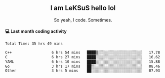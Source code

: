 <h2 align="center">I am LeKSuS hello lol</h2>
<p align="center">So yeah, I code. Sometimes.</p>

#### :computer: Last month coding activity
<!--START_SECTION:waka-->

```txt
Total Time: 35 hrs 49 mins

C++                  6 hrs 54 mins   ████▒░░░░░░░░░░░░░░░░░░░░   17.78 %
C                    6 hrs 27 mins   ████░░░░░░░░░░░░░░░░░░░░░   16.62 %
YAML                 6 hrs 10 mins   ████░░░░░░░░░░░░░░░░░░░░░   15.88 %
Go                   3 hrs 17 mins   ██░░░░░░░░░░░░░░░░░░░░░░░   08.46 %
Other                3 hrs 5 mins    ██░░░░░░░░░░░░░░░░░░░░░░░   07.93 %
```

<!--END_SECTION:waka-->
